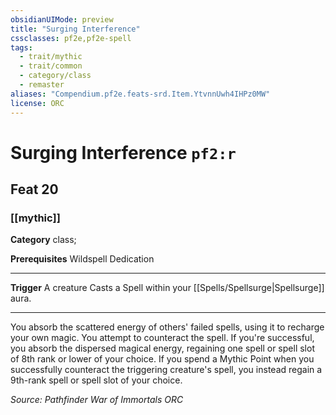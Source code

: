 ```yaml
---
obsidianUIMode: preview
title: "Surging Interference"
cssclasses: pf2e,pf2e-spell
tags:
  - trait/mythic
  - trait/common
  - category/class
  - remaster
aliases: "Compendium.pf2e.feats-srd.Item.YtvnnUwh4IHPz0MW"
license: ORC
---
```

# Surging Interference `pf2:r`
## Feat 20
### [[mythic]]

**Category** class; 



**Prerequisites** Wildspell Dedication
* * *
**Trigger** A creature Casts a Spell within your [[Spells/Spellsurge|Spellsurge]] aura.

* * *

You absorb the scattered energy of others' failed spells, using it to recharge your own magic. You attempt to counteract the spell. If you're successful, you absorb the dispersed magical energy, regaining one spell or spell slot of 8th rank or lower of your choice. If you spend a Mythic Point when you successfully counteract the triggering creature's spell, you instead regain a 9th-rank spell or spell slot of your choice.

*Source: Pathfinder War of Immortals*
*ORC*